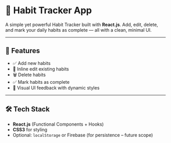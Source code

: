 # 🧠 Habit Tracker App

A simple yet powerful Habit Tracker built with **React.js**. Add, edit, delete, and mark your daily habits as complete — all with a clean, minimal UI.

---

## 🚀 Features

- ✅ Add new habits
- 📝 Inline edit existing habits
- 🗑️ Delete habits
- ✅ Mark habits as complete
- 🎯 Visual UI feedback with dynamic styles

---

## 🛠️ Tech Stack

- **React.js** (Functional Components + Hooks)
- **CSS3** for styling
- Optional: `localStorage` or Firebase (for persistence – future scope)


